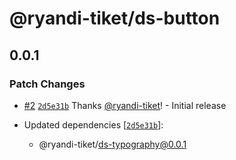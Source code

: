 # @ryandi-tiket/ds-button

## 0.0.1

### Patch Changes

- [#2](https://github.com/ryandi-tiket/debug-chunking/pull/2) [`2d5e31b`](https://github.com/ryandi-tiket/debug-chunking/commit/2d5e31b05a88a6c26b4813ffba8c96156287009f) Thanks [@ryandi-tiket](https://github.com/ryandi-tiket)! - Initial release

- Updated dependencies [[`2d5e31b`](https://github.com/ryandi-tiket/debug-chunking/commit/2d5e31b05a88a6c26b4813ffba8c96156287009f)]:
  - @ryandi-tiket/ds-typography@0.0.1
